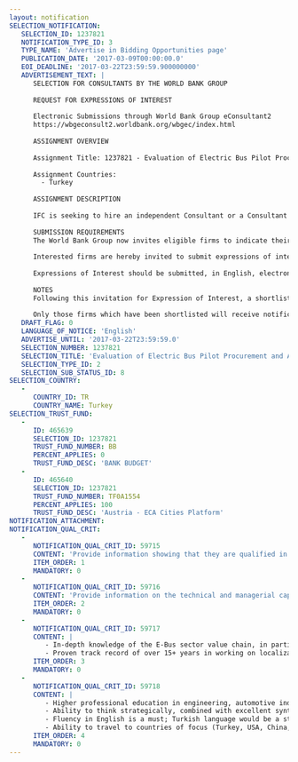 ```yaml
---
layout: notification
SELECTION_NOTIFICATION: 
   SELECTION_ID: 1237821
   NOTIFICATION_TYPE_ID: 3
   TYPE_NAME: 'Advertise in Bidding Opportunities page'
   PUBLICATION_DATE: '2017-03-09T00:00:00.0'
   EOI_DEADLINE: '2017-03-22T23:59:59.900000000'
   ADVERTISEMENT_TEXT: |
      SELECTION FOR CONSULTANTS BY THE WORLD BANK GROUP
      
      REQUEST FOR EXPRESSIONS OF INTEREST
      
      Electronic Submissions through World Bank Group eConsultant2
      https://wbgeconsult2.worldbank.org/wbgec/index.html
      
      ASSIGNMENT OVERVIEW
      
      Assignment Title: 1237821 - Evaluation of Electric Bus Pilot Procurement and Assistance in Implementing Major Tender
      
      Assignment Countries:
        - Turkey
      
      ASSIGNMENT DESCRIPTION
      
      IFC is seeking to hire an independent Consultant or a Consultant firm to provide support to Izmir's public transportation company ESHOT for their electric bus procurement plans. The Consultant will be responsible to support ESHOT in reviewing the pilot phase of the procurement, defining technical requirements for the forthcoming new major e-bus tender taking into account learnings from the pilot, as well as technological developments and Turkish local content requirements, and in identifying and reaching out to suitable technology providers.
      
      SUBMISSION REQUIREMENTS
      The World Bank Group now invites eligible firms to indicate their interest in providing the services.  Interested firms must provide information indicating that they are qualified to perform the services (brochures, description of similar assignments, experience in similar conditions, availability of appropriate skills among staff, etc. for firms; CV and cover letter for individuals).  Please note that the total size of all attachments should be less than 5MB.  Consultants may associate to enhance their qualifications.
      
      Interested firms are hereby invited to submit expressions of interest.
      
      Expressions of Interest should be submitted, in English, electronically through World Bank Group eConsultant2 (https://wbgeconsult2.worldbank.org/wbgec/index.html)
      
      NOTES
      Following this invitation for Expression of Interest, a shortlist of qualified firms will be formally invited to submit proposals. Shortlisting and selection will be subject to the availability of funding.
      
      Only those firms which have been shortlisted will receive notification. No debrief will be provided to firms which have not been shortlisted.
   DRAFT_FLAG: 0
   LANGUAGE_OF_NOTICE: 'English'
   ADVERTISE_UNTIL: '2017-03-22T23:59:59.0'
   SELECTION_NUMBER: 1237821
   SELECTION_TITLE: 'Evaluation of Electric Bus Pilot Procurement and Assistance in Implementing Major Tender'
   SELECTION_TYPE_ID: 2
   SELECTION_SUB_STATUS_ID: 8
SELECTION_COUNTRY: 
   - 
      COUNTRY_ID: TR
      COUNTRY_NAME: Turkey
SELECTION_TRUST_FUND: 
   - 
      ID: 465639
      SELECTION_ID: 1237821
      TRUST_FUND_NUMBER: BB
      PERCENT_APPLIES: 0
      TRUST_FUND_DESC: 'BANK BUDGET'
   - 
      ID: 465640
      SELECTION_ID: 1237821
      TRUST_FUND_NUMBER: TF0A1554
      PERCENT_APPLIES: 100
      TRUST_FUND_DESC: 'Austria - ECA Cities Platform'
NOTIFICATION_ATTACHMENT: 
NOTIFICATION_QUAL_CRIT: 
   - 
      NOTIFICATION_QUAL_CRIT_ID: 59715
      CONTENT: 'Provide information showing that they are qualified in the field of the assignment.'
      ITEM_ORDER: 1
      MANDATORY: 0
   - 
      NOTIFICATION_QUAL_CRIT_ID: 59716
      CONTENT: 'Provide information on the technical and managerial capabilities of the firm.'
      ITEM_ORDER: 2
      MANDATORY: 0
   - 
      NOTIFICATION_QUAL_CRIT_ID: 59717
      CONTENT: |
         - In-depth knowledge of the E-Bus sector value chain, in particular battery and E-powertrains, its key players and developmental challenges. Experience in working in developed and emerging economies with automotive clients
         - Proven track record of over 15+ years in working on localization issues, supplier selection with auto manufacturing companies
      ITEM_ORDER: 3
      MANDATORY: 0
   - 
      NOTIFICATION_QUAL_CRIT_ID: 59718
      CONTENT: |
         - Higher professional education in engineering, automotive industry, Electrical engineering, ideally completed by business administration
         - Ability to think strategically, combined with excellent synthesis skills, demonstrated by a track record of conducted works or assignments. 
         - Fluency in English is a must; Turkish language would be a strong plus
         - Ability to travel to countries of focus (Turkey, USA, China, Western Europe in particular) is required
      ITEM_ORDER: 4
      MANDATORY: 0
---
```

